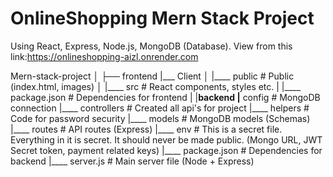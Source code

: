 # OnlineShopping Mern Stack Project
Using React, Express, Node.js, MongoDB (Database).
View from this link:https://onlineshopping-aizl.onrender.com


Mern-stack-project
│
├── frontend
      |___ Client
│            |____ public        # Public (index.html, images)
│            |____ src          # React components, styles etc.
|            |____ package.json   # Dependencies for frontend
|
|____backend
     |____ config          # MongoDB connection
     |____ controllers     # Created all api's for project
     |____ helpers         # Code for password security
     |____ models          # MongoDB models (Schemas)
     |____ routes          # API routes (Express)
     |____ env             # This is a secret file. Everything in it is secret. It should never be made public. (Mongo URL, JWT Secret token, payment related keys)
     |____ package.json         # Dependencies for backend
     |____ server.js       # Main server file (Node + Express)
